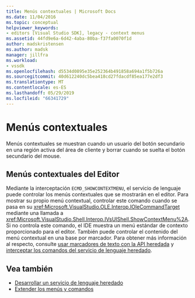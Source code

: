 ```yaml
---
title: Menús contextuales | Microsoft Docs
ms.date: 11/04/2016
ms.topic: conceptual
helpviewer_keywords:
- editors [Visual Studio SDK], legacy - context menus
ms.assetid: 44fd9e6a-6d42-4aba-80ba-f37fa0070f1d
author: madskristensen
ms.author: madsk
manager: jillfra
ms.workload:
- vssdk
ms.openlocfilehash: d5534d0895e35e252364b491858a694a1f5b726a
ms.sourcegitcommit: 40d612240dc5bea418cd27fdacdf85ea177e2df3
ms.translationtype: MT
ms.contentlocale: es-ES
ms.lasthandoff: 05/29/2019
ms.locfileid: "66341729"
---
```

# <a name="context-menus"></a>Menús contextuales
Menús contextuales se muestran cuando un usuario del botón secundario en una región activa del área de cliente y borrar cuando se suelta el botón secundario del mouse.

## <a name="editor-context-menus"></a>Menús contextuales del Editor
 Mediante la interceptación `ECMD_SHOWCONTEXTMENU`, el servicio de lenguaje puede controlar los menús contextuales que se mostrarán en el editor. Para mostrar su propio menú contextual, controlar este comando cuando se pasa en su <xref:Microsoft.VisualStudio.OLE.Interop.IOleCommandTarget> mediante una llamada a <xref:Microsoft.VisualStudio.Shell.Interop.IVsUIShell.ShowContextMenu%2A>. Si no controla este comando, el IDE muestra un menú estándar de contexto proporcionado para el editor. También puede controlar el contenido del menú contextual en una base por marcador. Para obtener más información al respecto, consulte [usar marcadores de texto con la API heredada](../extensibility/using-text-markers-with-the-legacy-api.md) y [interceptar los comandos del servicio de lenguaje heredado](../extensibility/internals/intercepting-legacy-language-service-commands.md).

## <a name="see-also"></a>Vea también
- [Desarrollar un servicio de lenguaje heredado](../extensibility/internals/developing-a-legacy-language-service.md)
- [Extender los menús y comandos](../extensibility/extending-menus-and-commands.md)